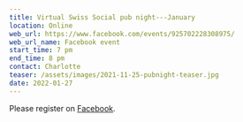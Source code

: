 ```yaml
---
title: Virtual Swiss Social pub night---January
location: Online
web_url: https://www.facebook.com/events/925702228308975/
web_url_name: Facebook event
start_time: 7 pm
end_time: 8 pm
contact: Charlotte
teaser: /assets/images/2021-11-25-pubnight-teaser.jpg
date: 2022-01-27
---
```


Please register on [Facebook].

[facebook]: <{{ page.web_url }}>
